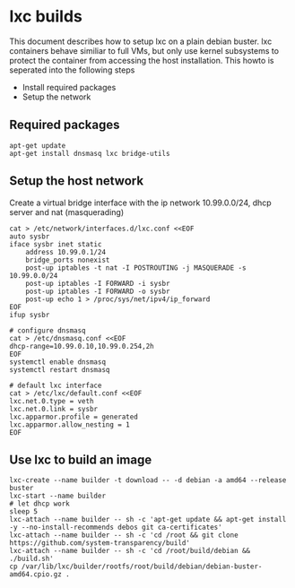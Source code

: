 # lxc builds

This document describes how to setup lxc on a plain debian buster. lxc containers behave similiar to full VMs, but only use kernel subsystems to protect the container from accessing the host installation.
This howto is seperated into the following steps

- Install required packages
- Setup the network

## Required packages

```
apt-get update
apt-get install dnsmasq lxc bridge-utils
```

## Setup the host network

Create a virtual bridge interface with the ip network 10.99.0.0/24,
dhcp server and nat (masquerading)

```
cat > /etc/network/interfaces.d/lxc.conf <<EOF
auto sysbr
iface sysbr inet static
	address 10.99.0.1/24
	bridge_ports nonexist
	post-up iptables -t nat -I POSTROUTING -j MASQUERADE -s 10.99.0.0/24
	post-up iptables -I FORWARD -i sysbr
	post-up iptables -I FORWARD -o sysbr
	post-up echo 1 > /proc/sys/net/ipv4/ip_forward
EOF
ifup sysbr

# configure dnsmasq
cat > /etc/dnsmasq.conf <<EOF
dhcp-range=10.99.0.10,10.99.0.254,2h
EOF
systemctl enable dnsmasq
systemctl restart dnsmasq

# default lxc interface
cat > /etc/lxc/default.conf <<EOF
lxc.net.0.type = veth
lxc.net.0.link = sysbr
lxc.apparmor.profile = generated
lxc.apparmor.allow_nesting = 1
EOF
```

## Use lxc to build an image

```
lxc-create --name builder -t download -- -d debian -a amd64 --release buster
lxc-start --name builder
# let dhcp work
sleep 5
lxc-attach --name builder -- sh -c 'apt-get update && apt-get install -y --no-install-recommends debos git ca-certificates'
lxc-attach --name builder -- sh -c 'cd /root && git clone https://github.com/system-transparency/build'
lxc-attach --name builder -- sh -c 'cd /root/build/debian && ./build.sh'
cp /var/lib/lxc/builder/rootfs/root/build/debian/debian-buster-amd64.cpio.gz .
```
